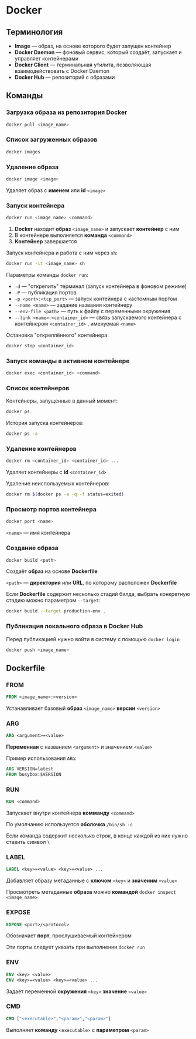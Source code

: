 # Docker

## Терминология

* **Image** — образ, на основе которого будет запущен контейнер
* **Docker Daemon** — фоновый сервис, который создаёт, запускает и управляет контейнерами
* **Docker Client** — терминальная утилита, позволяющая взаимодействовать с Docker Daemon
* **Docker Hub** — репозиторий с образами

## Команды

### Загрузка образа из репозитория Docker

```bash
docker pull <image_name>
```

### Список загруженных образов

```bash
docker images
```

### Удаление образа

```bash
docker image <image>
```

Удаляет образ с **именем** или **id** `<image>`

### Запуск контейнера

```bash
docker run <image_name> <command>
```

1. **Docker** находит **образ** `<image_name>` и запускает **контейнер** с ним
2. В контейнере выполняется **команда** `<command>`
3. **Контейнер** завершается

Запуск контейнера и работа с ним через `sh`:

```bash
docker run -it <image_name> sh
```

Параметры команды `docker run`:

* `-d` — "открепить" терминал (запуск контейнера в фоновом режиме)
* `-P` — публикация портов
* `-p <port>:<tcp_port>` — запуск контейнера с кастомным портом
* `--name <name>` — задание названия контейнеру
* `--env-file <path>` — путь к файлу с переменными окружения
* `--link <name>:<container_id>` — связь запускаемого контейнера с контейнером `<container_id>` , именуемая `<name>`

Остановка "откреплённого" контейнера:

```bash
docker stop <container_id>
```

### Запуск команды в активном контейнере

```bash
docker exec <container_id> <command>
```

### Список контейнеров

Контейнеры, запущенные в данный момент:

```bash
docker ps
```

История запуска контейнеров:

```bash
docker ps -a
```

### Удаление контейнеров

```bash
docker rm <container_id> <container_id> ...
```

Удаляет контейнеры с **id** `<container_id>`

Удаление неиспользуемых контейнеров:

```bash
docker rm $(docker ps -a -q -f status=exited)
```

### Просмотр портов контейнера

```bash
docker port <name>
```

`<name>` — имя контейнера

### Создание образа

```bash
docker build <path>
```

Создаёт **образ** на основе **Dockerfile**

`<path>` — **директория** или **URL**, по которому расположен **Dockerfile**

Если **Dockerfile** содержит несколько стадий билда, выбрать конкретную стадию можно параметром `--target`:

```bash
docker build --target production-env .
```

### Публикация локального образа в Docker Hub

Перед публикацией нужно войти в систему с помощью `docker login`

```bash
docker push <image_name>
```

## Dockerfile

### FROM

```Dockerfile
FROM <image_name>:<version>
```

Устанавливает базовый **образ** `<image_name>` **версии** `<version>`

### ARG

```Dockerfile
ARG <argument>=<value>
```

**Переменная** с названием `<argument>` и значением `<value>`

Пример использования `ARG`:

```Dockerfile
ARG VERSION=latest
FROM busybox:$VERSION
```

### RUN

```Dockerfile
RUN <command>
```

Запускает внутри контейнера **комманду** `<command>`

По умолчанию используется **оболочка** `/bin/sh -c`

Если команда содержит несколько строк, в конце каждой из них нужно ставить символ `\`

### LABEL

```Dockerfile
LABEL <key>=<value> <key>=<value> ...
```

Добавляет образу метаданные с **ключом** `<key>` и **значеним** `<value>`

Просмотреть метаданные **образа** можно **командой** `docker inspect <image_name>`

### EXPOSE

```Dockerfile
EXPOSE <port>/<protocol>
```

Обозначает **порт**, прослушиваемый контейнером

Эти порты следует указать при выполнении `docker run`

### ENV

```Dockerfile
ENV <key> <value>
ENV <key>=<value> <key>=<value> ...
```

Задаёт переменной **окружения** `<key>` **значение** `<value>`

### CMD

```Dockerfile
CMD ["<executable>","<param>","<param>"]
```

Выполняет **команду** `<executable>`  с **параметром** `<param>`
